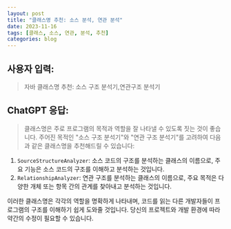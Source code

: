```yaml
---
layout: post
title: "클래스명 추천: 소스 분석, 연관 분석"
date: 2023-11-16
tags: [클래스, 소스, 연관, 분석, 추천]
categories: blog
---
```


## 사용자 입력:
> 자바 클래스명 추천:   소스 구조 분석기,연관구조 분석기

## ChatGPT 응답:
> 클래스명은 주로 프로그램의 목적과 역할을 잘 나타낼 수 있도록 짓는 것이 좋습니다. 주어진 목적인 "소스 구조 분석기"와 "연관 구조 분석기"를 고려하여 다음과 같은 클래스명을 추천해드릴 수 있습니다:

1. `SourceStructureAnalyzer`: 소스 코드의 구조를 분석하는 클래스의 이름으로, 주요 기능은 소스 코드의 구조를 이해하고 분석하는 것입니다.
2. `RelationshipAnalyzer`: 연관 구조를 분석하는 클래스의 이름으로, 주요 목적은 다양한 개체 또는 항목 간의 관계를 찾아내고 분석하는 것입니다.

이러한 클래스명은 각각의 역할을 명확하게 나타내며, 코드를 읽는 다른 개발자들이 프로그램의 구조를 이해하기 쉽게 도와줄 것입니다. 당신의 프로젝트와 개발 환경에 따라 약간의 수정이 필요할 수 있습니다.

